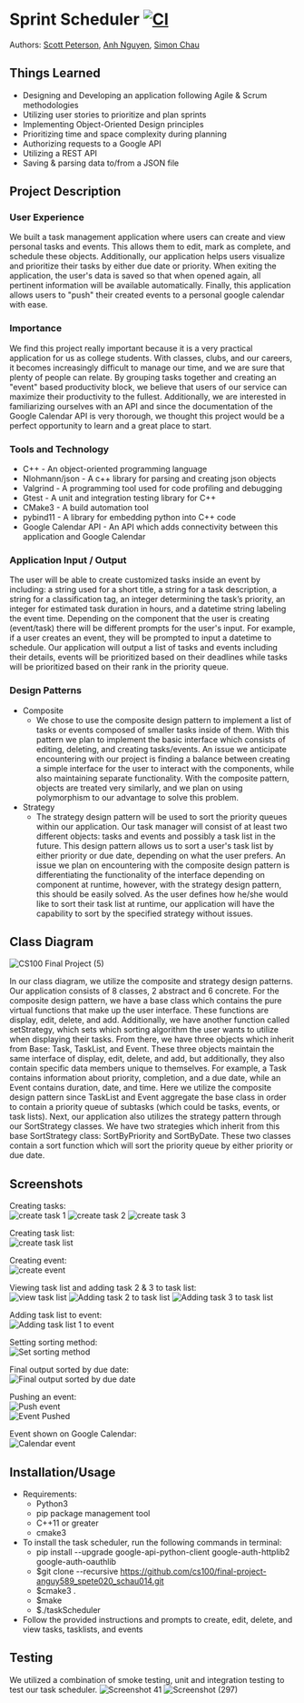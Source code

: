 # Sprint Scheduler [![CI](https://github.com/cs100/final-project-anguy589_spete020_schau014/actions/workflows/main.yml/badge.svg)](https://github.com/cs100/final-project-anguy589_spete020_schau014/actions/workflows/main.yml)
Authors: [Scott Peterson](https://github.com/scottyallenp), [Anh Nguyen](https://github.com/AnhQNguyen), [Simon Chau](https://github.com/schau1121)

## Things Learned
* Designing and Developing an application following Agile & Scrum methodologies
* Utilizing user stories to prioritize and plan sprints
* Implementing Object-Oriented Design principles
* Prioritizing time and space complexity during planning
* Authorizing requests to a Google API
* Utilizing a REST API
* Saving & parsing data to/from a JSON file

## Project Description
### User Experience
 We built a task management application where users can create and view personal tasks and events. This allows them to edit, mark as complete, and schedule these objects. Additionally, our application helps users visualize and prioritize their tasks by either due date or priority. When exiting the application, the user's data is saved so that when opened again, all pertinent information will be available automatically. Finally, this application allows users to "push" their created events to a personal google calendar with ease.
 ### Importance
 We find this project really important because it is a very practical application for us as college students. With classes, clubs, and our careers, it becomes increasingly difficult to manage our time, and we are sure that plenty of people can relate. By grouping tasks together and creating an "event" based productivity block, we believe that users of our service can maximize their productivity to the fullest. Additionally, we are interested in familiarizing ourselves with an API and since the documentation of the Google Calendar API is very thorough, we thought this project would be a perfect opportunity to learn and a great place to start.
 ### Tools and Technology
 * C++ -  An object-oriented programming language 
 * Nlohmann/json - A c++ library for parsing and creating json objects
 * Valgrind - A programming tool used for code profiling and debugging
 * Gtest - A unit and integration testing library for C++
 * CMake3 - A build automation tool
 * pybind11 - A library for embedding python into C++ code
 * Google Calendar API - An API which adds connectivity between this application and Google Calendar
 ### Application Input / Output
 The user will be able to create customized tasks inside an event by including: a string used for a short title, a string for a task description, a string for a classification tag, an integer determining the task’s priority, an integer for estimated task duration in hours, and a datetime string labeling the event time. Depending on the component that the user is creating (event/task) there will be different prompts for the user's input. For example, if a user creates an event, they will be prompted to input a datetime to schedule. Our application will output a list of tasks and events including their details, events will be prioritized based on their deadlines while tasks will be prioritized based on their rank in the priority queue. 
 ### Design Patterns
 * Composite
   * We chose to use the composite design pattern to implement a list of tasks or events composed of smaller tasks inside of them. With this pattern we plan to implement the basic interface which consists of editing, deleting, and creating tasks/events. An issue we anticipate encountering with our project is finding a balance between creating a simple interface for the user to interact with the components, while also maintaining separate functionality. With the composite pattern, objects are treated very similarly, and we plan on using polymorphism to our advantage to solve this problem.
 * Strategy
   * The strategy design pattern will be used to sort the priority queues within our application. Our task manager will consist of at least two different objects: tasks and events and possibly a task list in the future. This design pattern allows us to sort a user's task list by either priority or due date, depending on what the user prefers. An issue we plan on encountering with the composite design pattern is differentiating the functionality of the interface depending on component at runtime, however, with the strategy design pattern, this should be easily solved. As the user defines how he/she would like to sort their task list at runtime, our application will have the capability to sort by the specified strategy without issues. 

## Class Diagram
 ![CS100 Final Project (5)](https://user-images.githubusercontent.com/46959736/120133979-017fe400-c182-11eb-85fa-470e69a4c8c6.png)
 
 In our class diagram, we utilize the composite and strategy design patterns. Our application consists of 8 classes, 2 abstract and 6 concrete. For the composite design pattern, we have a base class which contains the pure virtual functions that make up the user interface. These functions are display, edit, delete, and add. Additionally, we have another function called setStrategy, which sets which sorting algorithm the user wants to utilize when displaying their tasks. From there, we have three objects which inherit from Base: Task, TaskList, and Event. These three objects maintain the same interface of display, edit, delete, and add, but additionally, they also contain specific data members unique to themselves. For example, a Task contains information about priority, completion, and a due date, while an Event contains duration, date, and time. Here we utilize the composite design pattern since TaskList and Event aggregate the base class in order to contain a priority queue of subtasks (which could be tasks, events, or task lists). Next, our application also utilizes the strategy pattern through our SortStrategy classes. We have two strategies which inherit from this base SortStrategy class: SortByPriority and SortByDate. These two classes contain a sort function which will sort the priority queue by either priority or due date.
 
 
 ## Screenshots
 Creating tasks:  
 ![create task 1](https://user-images.githubusercontent.com/46959736/120373464-3ba9cc80-c2cd-11eb-9398-ec0ab2991a4a.png) ![create task 2](https://user-images.githubusercontent.com/46959736/120373465-3ba9cc80-c2cd-11eb-9255-2b07b9920fd2.png) ![create task 3](https://user-images.githubusercontent.com/46959736/120373468-3ba9cc80-c2cd-11eb-83f6-ffda010e5dfb.png)
 
 Creating task list:   
 ![create task list](https://user-images.githubusercontent.com/46959736/120373469-3c426300-c2cd-11eb-94e6-e4d1921baa83.png)
 
 Creating event:   
 ![create event](https://user-images.githubusercontent.com/46959736/120373462-3b113600-c2cd-11eb-824b-6d37ae1731eb.png)
 
 Viewing task list and adding task 2 & 3 to task list:   
 ![view task list](https://user-images.githubusercontent.com/46959736/120373472-3cdaf980-c2cd-11eb-945e-85d56a833187.png) ![Adding task 2 to task list](https://user-images.githubusercontent.com/46959736/120373456-39e00900-c2cd-11eb-851b-fab030acb1fa.png) ![Adding task 3 to task list](https://user-images.githubusercontent.com/46959736/120373458-3b113600-c2cd-11eb-9ed4-ec8ccc84f51e.png)
 
 Adding task list to event:  
 ![Adding task list 1 to event](https://user-images.githubusercontent.com/46959736/120373459-3b113600-c2cd-11eb-9c3d-184cba18c764.png)
 
 Setting sorting method:  
 ![Set sorting method](https://user-images.githubusercontent.com/46959736/120373471-3c426300-c2cd-11eb-917b-3e2d3a8f7930.png)
 
 Final output sorted by due date:  
 ![Final output sorted by due date](https://user-images.githubusercontent.com/46959736/120373470-3c426300-c2cd-11eb-932e-8c6433ec3f27.png)
 
 Pushing an event:    
 ![Push event](https://user-images.githubusercontent.com/46959736/161829130-c8dc81b5-b365-4d36-a64e-9a7344118927.png)       
 ![Event Pushed](https://user-images.githubusercontent.com/46959736/161830582-84913d52-21f3-4dbe-88d7-cc25bf2b0190.png)

 
 Event shown on Google Calendar:    
 ![Calendar event](https://user-images.githubusercontent.com/46959736/161830920-57fa2497-9a2a-4567-bd3a-8525fe251e24.png)
 
 ## Installation/Usage
 * Requirements:
   * Python3
   * pip package management tool
   * C++11 or greater
   * cmake3
 * To install the task scheduler, run the following commands in terminal:
   * pip install --upgrade google-api-python-client google-auth-httplib2 google-auth-oauthlib
   * $git clone --recursive https://github.com/cs100/final-project-anguy589_spete020_schau014.git 
   * $cmake3 .
   * $make 
   * $./taskScheduler
  * Follow the provided instructions and prompts to create, edit, delete, and view tasks, tasklists, and events

 ## Testing
 We utilized a combination of smoke testing, unit and integration testing to test our task scheduler. 
![Screenshot 41](https://user-images.githubusercontent.com/43623351/120132056-823ce100-c17e-11eb-82e7-24f4b9a901bc.png)
![Screenshot (297)](https://user-images.githubusercontent.com/66961614/120131143-9a136580-c17c-11eb-8b04-8c0a7629d195.png)
